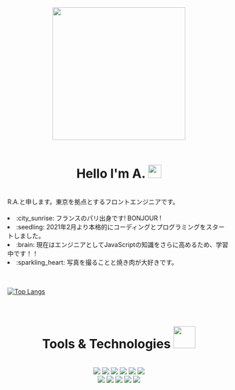 <div id="header" align="center">
  <img src="https://avatars.githubusercontent.com/u/78886716?v=4" width="300" />
</div>
<br />
<div id="greeting" align="center">
  <h1>
    Hello I'm A.
    <img src="https://media.giphy.com/media/hvRJCLFzcasrR4ia7z/giphy.gif" width="30"/>
  </h1>
</div>
<br />
<div id="about">
    R.A.と申します。東京を拠点とするフロントエンジニアです。
</div>
<br />
<div>
  <li> :city_sunrise: フランスのパリ出身です! BONJOUR !</li>
   <li> :seedling: 2021年2月より本格的にコーディングとプログラミングをスタートしました。</li>
   <!-- <li> :desktop_computer: 2022年7月よりフロントエンジニアとして活動させていただいています。</li> -->
   <li> :brain: 現在はエンジニアとしてJavaScriptの知識をさらに高めるため、学習中です！！</li>
   <li> :sparkling_heart: 写真を撮ることと焼き肉が大好きです。</li>
   

<br />
<br />

[![Top Langs](https://github-readme-stats.vercel.app/api/top-langs/?username=ashley-bbe&layout=compact&theme=onedark)](https://github.com/ashley-bbe/github-readme-stats)

<br/>

<div id="tools" align="center">
  <h1>
    Tools & Technologies
    <img src="https://media.giphy.com/media/cpAGF6uxLw93uuQNNJ/giphy.gif" width="50"/>
  </h1>
<br />
  <div>
      <img src="https://img.shields.io/badge/HTML5-ed7d5e?style=for-the-badge&logo=html5&logoColor=white" />
      <img src="https://img.shields.io/badge/CSS3-4ea0db?style=for-the-badge&logo=css3&logoColor=white" />
      <img src="https://img.shields.io/badge/JavaScript-434441?style=for-the-badge&logo=javascript&logoColor=F7DF1E" />
      <img src="https://img.shields.io/badge/Python-fcde71?style=for-the-badge&logo=python&logoColor=blue" />
      <img src="https://img.shields.io/badge/WordPress-00749C?style=for-the-badge&logo=wordpress&logoColor=white" />
      <img src="https://img.shields.io/badge/Bootstrap-79629e?style=for-the-badge&logo=bootstrap&logoColor=white" />
  </div>

  <div>
    <img src="https://img.shields.io/badge/GIT-ed6c55?style=for-the-badge&logo=git&logoColor=white" />
    <img src="https://img.shields.io/badge/VSCode-2694e2?style=for-the-badge&logo=visual%20studio%20code&logoColor=white" />
    <img src="https://img.shields.io/badge/Heroku-79629e?style=for-the-badge&logo=heroku&logoColor=white" />
    <img src="https://img.shields.io/badge/AdobeXD-6c1444?style=for-the-badge&logo=AdobeXD&logoColor=white" />
    <img src="https://img.shields.io/badge/Slack-666?style=for-the-badge&logo=Slack&logoColor=white" />
  </div>

</div>
